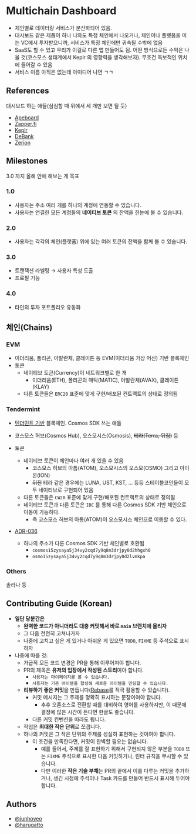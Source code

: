 # Multichain Dashboard

- 체인별로 데이터랑 서비스가 분산화되어 있음.
- 대시보드 같은 제품이 하나 나와도 특정 체인에서 나오거나, 체인이나 플랫폼을 미는 VC에서 투자받으니까, 서비스가 특정 체인에만 귀속될 수밖에 없음
- SaaS도 할 수 있고 우리가 이걸로 다른 앱 만들어도 됨. 어떤 방식으로든 수익은 나올 것(코스모스 생태계에서 Keplr 의 영향력을 생각해보자). 무조건 독보적인 위치에 들어갈 수 있음
- 서비스 이름 아직은 없는데 아이디어 나면 ㄱㄱ

## References

대시보드 하는 애들(심심할 때 위에서 세 개만 보면 될 듯)

- [Apeboard](https://apeboard.finance/)
- [Zapper.fi](https://zapper.fi/)
- [Keplr](https://www.keplr.app/)
- [DeBank](https://debank.com/)
- [Zerion](https://zerion.io/)

## Milestones

3.0 까지 올해 안에 해보는 게 목표

### 1.0

- 사용자는 주소 여러 개를 하나의 계정에 연동할 수 있습니다.
- 사용자는 연결한 모든 계정들의 **네이티브 토큰** 의 잔액을 한눈에 볼 수 있습니다.

### 2.0

- 사용자는 각각의 체인(플랫폼) 위에 있는 여러 토큰의 잔액을 함께 볼 수 있습니다.

### 3.0

- 트랜잭션 라벨링 → 사용자 특성 도출
- 프로필 기능

### 4.0

- 타인의 투자 포트폴리오 유동화

## 체인(Chains)

### EVM

- 이더리움, 폴리곤, 아발란체, 클레이튼 등 EVM(이더리움 가상 머신) 기반 블록체인
- 토큰
  - 네이티브 토큰(Currency)이 네트워크별로 한 개
    - 이더리움(ETH), 폴리곤의 매틱(MATIC), 아발란체(AVAX), 클레이튼(KLAY)
  - 다른 토큰들은 `ERC20` 표준에 맞게 구현/배포된 컨트랙트의 상태로 정의됨

### Tendermint

- [텐더민트 기반](https://academy.binance.com/ko/articles/tendermint-explained) 블록체인. Cosmos SDK 쓰는 애들
- 코스모스 허브(Cosmos Hub), 오스모시스(Osmosis), ~~테라(Terra, 뒤짐)~~ 등

- 토큰

  - 네이티브 토큰이 체인마다 여러 개 있을 수 있음
    - 코스모스 허브의 아톰(ATOM), 오스모시스의 오스모(OSMO) 그리고 아이온(ION)
    - ~~뒤진~~ 테라 같은 경우에는 LUNA, UST, KST, ... 등등 스테이블코인들이 모두 네이티브로 구현되어 있음
  - 다른 토큰들은 `CW20` 표준에 맞게 구현/배포된 컨트랙트의 상태로 정의됨
  - 네이티브 토큰과 다른 토큰은 `IBC` 를 통해 다른 Cosmos SDK 기반 체인으로 이동이 가능하다.
    - 즉 코스모스 허브의 아톰(ATOM)이 오스모시스 체인으로 이동할 수 있다.

- [ADR-036](https://docs.cosmos.network/master/architecture/adr-036-arbitrary-signature.html)
  - 하나의 주소가 다른 Cosmos SDK 기반 체인별로 호환됨
    - `cosmos15zysaya5j34vy2cqd7y9q8m3drjpy0d2hhgxh0`
    - `osmo15zysaya5j34vy2cqd7y9q8m3drjpy0d2lvmkpa`

### Others

솔라나 등

## Contributing Guide (Korean)

- **일단 당분간은**
  - **완벽한 코드가 아니더라도 대충 커밋해서 바로 `main` 브랜치에 올리자**
  - 그 다음 천천히 고쳐나가자
  - 나중에 고치고 싶은 게 있거나 아쉬운 게 있으면 `TODO`, `FIXME` 등 주석으로 표시하자
- 나중에 따를 것:
  - 가급적 모든 코드 변경은 PR을 통해 이루어져야 합니다.
  - PR의 제목은 **유저의 입장에서 작성된 스토리**여야 합니다.
    - `사용자는 마이페이지를 볼 수 있습니다.`
    - `사용자는 기존 아이템을 합성해 새로운 아이템을 민팅할 수 있습니다.`
  - **리뷰하기 좋은 커밋**을 만듭니다([Rebase](https://enghqii.tistory.com/54)를 적극 활용할 수 있습니다).
    - 커밋 메시지는 그 주제를 명확히 표시하는 문장이여야 합니다.
      - 추후 오픈소스로 전환할 때를 대비하여 영어를 사용하지만, 이 때문에 결정에 많은 시간이 든다면 한글도 좋습니다.
    - 다른 커밋 컨벤션을 따라도 됩니다.
  - 작업은 **최대한 작은 단위**로 쪼갭니다.
  - 하나의 커밋은 그 작은 단위의 주제를 성실히 표현하는 것이여야 합니다.
    - 이 조건을 만족한다면, 커밋이 완벽할 필요는 없습니다.
      - 예를 들어서, 주제를 잘 표현하기 위해서 구현되지 않은 부분을 `TODO` 또는 `FIXME` 주석으로 표시한 다음 커밋하거나, 린터 규칙을 무시할 수 있습니다.
      - 다만 이러한 **작은 기술 부채**는 PR의 끝에서 이를 다루는 커밋을 추가하거나, 생긴 시점에 주석이나 Task 카드를 만들어 반드시 표시해 두어야 합니다.

## Authors
- [@junhoyeo](https://github.com/junhoyeo)
- [@harugatto](https://github.com/harugatto)
